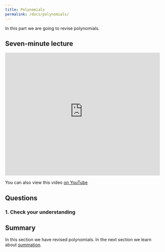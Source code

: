 ```yaml
---
title: Polynomials
permalink: /docs/polynomials/
---
```


In this part we are going to revise polynomials.

## Seven-minute lecture

<iframe width="100%" height="400px" src="https://www.youtube-nocookie.com/embed/X_f8upZKcKc" frameborder="0" allow="accelerometer; autoplay; encrypted-media; gyroscope; picture-in-picture" allowfullscreen></iframe>

You can also view this video [on YouTube](https://youtu.be/X_f8upZKcKc)

## Questions

### 1. Check your understanding


## Summary

In this section we have revised polynomials. In the next section we learn about [summation](../summation/).
